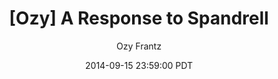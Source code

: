 ---
layout: podcast
title: "[Ozy] A Response to Spandrell"
author: Ozy Frantz
description: https://slatestarcodex.com/2014/09/15/ozy-a-response-to-spandrell/
date: 2014-09-15 23:59:00 PDT
length: 2946444
duration: 736
guid: ozy-a-response-to-spandrell
---